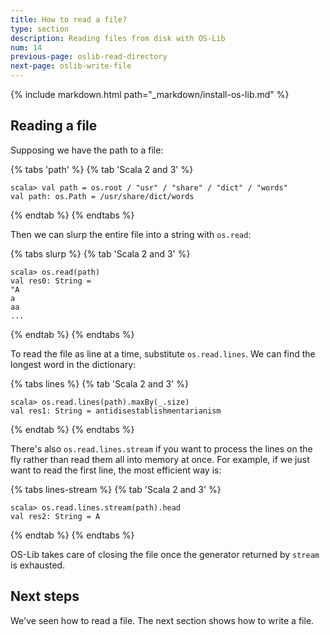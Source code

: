 ```yaml
---
title: How to read a file?
type: section
description: Reading files from disk with OS-Lib
num: 14
previous-page: oslib-read-directory
next-page: oslib-write-file
---
```


{% include markdown.html path="_markdown/install-os-lib.md" %}

## Reading a file

Supposing we have the path to a file:

{% tabs 'path' %}
{% tab 'Scala 2 and 3' %}
```
scala> val path = os.root / "usr" / "share" / "dict" / "words"
val path: os.Path = /usr/share/dict/words
```
{% endtab %}
{% endtabs %}

Then we can slurp the entire file into a string with `os.read`:

{% tabs slurp %}
{% tab 'Scala 2 and 3' %}
```
scala> os.read(path)
val res0: String =
"A
a
aa
...
```
{% endtab %}
{% endtabs %}

To read the file as line at a time, substitute `os.read.lines`. We can
find the longest word in the dictionary:

{% tabs lines %}
{% tab 'Scala 2 and 3' %}
```
scala> os.read.lines(path).maxBy(_.size)
val res1: String = antidisestablishmentarianism
```
{% endtab %}
{% endtabs %}

There's also `os.read.lines.stream` if you want to process the lines
on the fly rather than read them all into memory at once. For example,
if we just want to read the first line, the most efficient way is:

{% tabs lines-stream %}
{% tab 'Scala 2 and 3' %}
```
scala> os.read.lines.stream(path).head
val res2: String = A
```
{% endtab %}
{% endtabs %}

OS-Lib takes care of closing the file once the generator returned
by `stream` is exhausted.

## Next steps

We've seen how to read a file. The next section shows how to write a
file.
